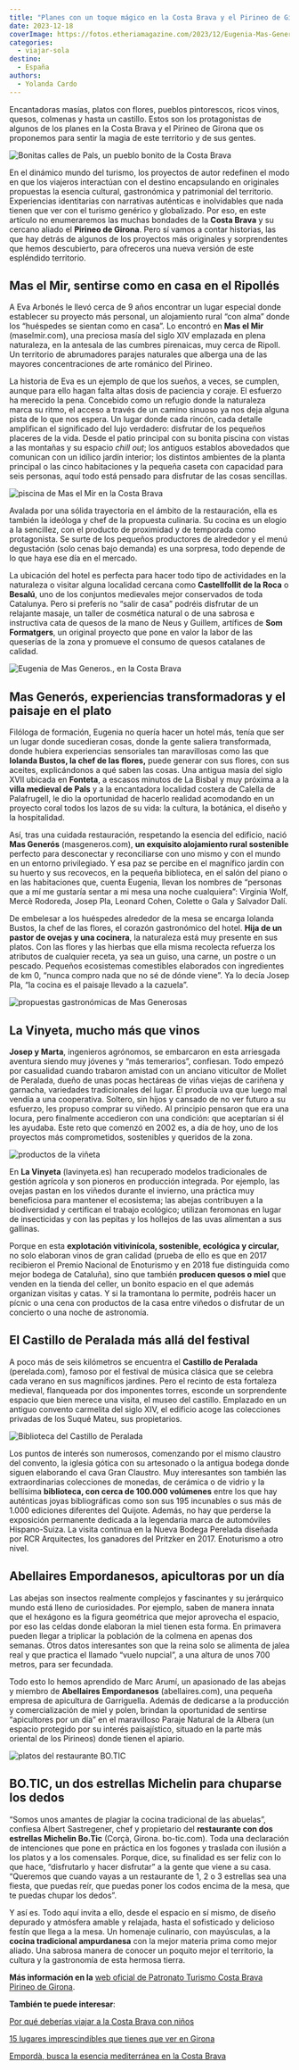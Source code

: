 ```yaml
---
title: "Planes con un toque mágico en la Costa Brava y el Pirineo de Girona"
date: 2023-12-18
coverImage: https://fotos.etheriamagazine.com/2023/12/Eugenia-Mas-Generos.jpg
categories: 
  - viajar-sola
destino: 
  - España
authors: 
  - Yolanda Cardo
---
```


Encantadoras masías, platos con flores, pueblos pintorescos, ricos vinos, quesos, 
colmenas y hasta un castillo. Estos son los protagonistas de algunos de los planes en la 
Costa Brava y el Pirineo de Girona que os proponemos para sentir la magia de este 
territorio y de sus gentes. 

![Bonitas calles de Pals, un pueblo bonito de la Costa Brava](https://fotos.etheriamagazine.com/2023/12/costa-brava-Calles-villa-medieval-Pals.jpg "Bonitas calles de Pals. © Yolanda Cardo")

En el dinámico mundo del turismo, los proyectos de autor redefinen el modo en que los 
viajeros interactúan con el destino encapsulando en originales propuestas la esencia 
cultural, gastronómica y patrimonial del territorio. Experiencias identitarias con 
narrativas auténticas e inolvidables que nada tienen que ver con el turismo genérico y 
globalizado. Por eso, en este artículo no enumeraremos las muchas bondades de la **Costa 
Brava** y su cercano aliado el **Pirineo de Girona**. Pero sí vamos a contar historias, 
las que hay detrás de algunos de los proyectos más originales y sorprendentes que hemos 
descubierto, para ofreceros una nueva versión de este espléndido territorio. 

## Mas el Mir, sentirse como en casa en el Ripollés

A Eva Arbonés le llevó cerca de 9 años encontrar un lugar especial donde establecer su 
proyecto más personal, un alojamiento rural “con alma” donde los “huéspedes se sientan 
como en casa”. Lo encontró en **Mas el Mir** (maselmir.com), una preciosa masía del 
siglo XIV emplazada en plena naturaleza, en la antesala de las cumbres pirenaicas, muy 
cerca de Ripoll. Un territorio de abrumadores parajes naturales que alberga una de las 
mayores concentraciones de arte románico del Pirineo. 

La historia de Eva es un ejemplo de que los sueños, a veces, se cumplen, aunque para 
ello hagan falta altas dosis de paciencia y coraje. El esfuerzo ha merecido la pena. 
Concebido como un refugio donde la naturaleza marca su ritmo, el acceso a través de un 
camino sinuoso ya nos deja alguna pista de lo que nos espera. Un lugar donde cada 
rincón, cada detalle amplifican el significado del lujo verdadero: disfrutar de los 
pequeños placeres de la vida. Desde el patio principal con su bonita piscina con vistas 
a las montañas y su espacio _chill out_; los antiguos establos abovedados que comunican 
con un idílico jardín interior; los distintos ambientes de la planta principal o las 
cinco habitaciones y la pequeña caseta con capacidad para seis personas, aquí todo está 
pensado para disfrutar de las cosas sencillas. 

![piscina de Mas el Mir en la Costa Brava](https://fotos.etheriamagazine.com/2023/12/costa-brava-Mas-el-Mir-piscina.jpg "Mas el Mir, el proyecto más personal de Eva Arbonés. © Yolanda Cardo.")

Avalada por una sólida trayectoria en el ámbito de la restauración, ella es también la 
ideóloga y chef de la propuesta culinaria. Su cocina es un elogio a la sencillez, con el 
producto de proximidad y de temporada como protagonista. Se surte de los pequeños 
productores de alrededor y el menú degustación (solo cenas bajo demanda) es una 
sorpresa, todo depende de lo que haya ese día en el mercado. 

La ubicación del hotel es perfecta para hacer todo tipo de actividades en la naturaleza 
o visitar alguna localidad cercana como **Castellfollit de la Roca** o **Besalú**, uno 
de los conjuntos medievales mejor conservados de toda Catalunya. Pero si preferís no 
“salir de casa” podréis disfrutar de un relajante masaje, un taller de cosmética natural 
o de una sabrosa e instructiva cata de quesos de la mano de Neus y Guillem, artífices de 
**Som Formatgers**, un original proyecto que pone en valor la labor de las queserías de 
la zona y promueve el consumo de quesos catalanes de calidad. 

![Eugenia de Mas Generos., en la Costa Brava](https://fotos.etheriamagazine.com/2023/12/Eugenia-Mas-Generos.jpg "Eugenia, propietaria de Mas Generós. © Yolanda Cardo")

## Mas Generós, experiencias transformadoras y el paisaje en el plato

Filóloga de formación, Eugenia no quería hacer un hotel más, tenía que ser un lugar 
donde sucedieran cosas, donde la gente saliera transformada, donde hubiera experiencias 
sensoriales tan maravillosas como las que **Iolanda Bustos, la chef de las flores,** 
puede generar con sus flores, con sus aceites, explicándonos a qué saben las cosas. Una 
antigua masía del siglo XVII ubicada en **Fonteta**, a escasos minutos de La Bisbal y 
muy próxima a la **villa medieval de Pals** y a la encantadora localidad costera de 
Calella de Palafrugell, le dio la oportunidad de hacerlo realidad acomodando en un 
proyecto coral todos los lazos de su vida: la cultura, la botánica, el diseño y la 
hospitalidad. 

Así, tras una cuidada restauración, respetando la esencia del edificio, nació **Mas 
Generós** (masgeneros.com), **un exquisito alojamiento rural sostenible** perfecto para 
desconectar y reconciliarse con uno mismo y con el mundo en un entorno privilegiado. Y 
esa paz se percibe en el magnífico jardín con su huerto y sus recovecos, en la pequeña 
biblioteca, en el salón del piano o en las habitaciones que, cuenta Eugenia, llevan los 
nombres de “personas que a mí me gustaría sentar a mi mesa una noche cualquiera”: 
Virginia Wolf, Mercè Rodoreda, Josep Pla, Leonard Cohen, Colette o Gala y Salvador Dalí. 

De embelesar a los huéspedes alrededor de la mesa se encarga Iolanda Bustos, la chef de 
las flores, el corazón gastronómico del hotel. **Hija de un pastor de ovejas y una 
cocinera**, la naturaleza está muy presente en sus platos. Con las flores y las hierbas 
que ella misma recolecta refuerza los atributos de cualquier receta, ya sea un guiso, 
una carne, un postre o un pescado. Pequeños ecosistemas comestibles elaborados con 
ingredientes de km 0, “nunca compro nada que no sé de dónde viene”. Ya lo decía Josep 
Pla, “la cocina es el paisaje llevado a la cazuela”. 

![propuestas gastronómicas de Mas Generosas](https://fotos.etheriamagazine.com/2023/12/costa-brava-Mas-Generos.jpg "Iolanda Bustos es el alma de la propuesta gastronómica de Mas Generós. © Yolanda Cardo")

## La Vinyeta, mucho más que vinos

**Josep y Marta**, ingenieros agrónomos, se embarcaron en esta arriesgada aventura 
siendo muy jóvenes y “más temerarios”, confiesan. Todo empezó por casualidad cuando 
trabaron amistad con un anciano viticultor de Mollet de Peralada, dueño de unas pocas 
hectáreas de viñas viejas de cariñena y garnacha, variedades tradicionales del lugar. Él 
producía uva que luego mal vendía a una cooperativa. Soltero, sin hijos y cansado de no 
ver futuro a su esfuerzo, les propuso comprar su viñedo. Al principio pensaron que era 
una locura, pero finalmente accedieron con una condición: que aceptarían si él les 
ayudaba. Este reto que comenzó en 2002 es, a día de hoy, uno de los proyectos más 
comprometidos, sostenibles y queridos de la zona. 

![productos de la viñeta](https://fotos.etheriamagazine.com/2023/12/Costa-brava-La-Vinyeta.jpg "En La Vinyeta no sólo elaboran vinos, también producen quesos. © Yolanda Cardo.")

En **La Vinyeta** (lavinyeta.es) han recuperado modelos tradicionales de gestión 
agrícola y son pioneros en producción integrada. Por ejemplo, las ovejas pastan en los 
viñedos durante el invierno, una práctica muy beneficiosa para mantener el ecosistema; 
las abejas contribuyen a la biodiversidad y certifican el trabajo ecológico; utilizan 
feromonas en lugar de insecticidas y con las pepitas y los hollejos de las uvas 
alimentan a sus gallinas. 

Porque en esta **explotación vitivinícola, sostenible, ecológica y circular,** no solo 
elaboran vinos de gran calidad (prueba de ello es que en 2017 recibieron el Premio 
Nacional de Enoturismo y en 2018 fue distinguida como mejor bodega de Cataluña), sino 
que también **producen quesos o miel** que venden en la tienda del celler, un bonito 
espacio en el que además organizan visitas y catas. Y si la tramontana lo permite, 
podréis hacer un pícnic o una cena con productos de la casa entre viñedos o disfrutar de 
un concierto o una noche de astronomía. 

## El Castillo de Peralada más allá del festival

A poco más de seis kilómetros se encuentra el **Castillo de Peralada** (perelada.com), 
famoso por el festival de música clásica que se celebra cada verano en sus magníficos 
jardines. Pero el recinto de esta fortaleza medieval, flanqueada por dos imponentes 
torres, esconde un sorprendente espacio que bien merece una visita, el museo del 
castillo. Emplazado en un antiguo convento carmelita del siglo XIV, el edificio acoge 
las colecciones privadas de los Suqué Mateu, sus propietarios. 

![Biblioteca del Castillo de Peralada](https://fotos.etheriamagazine.com/2023/12/costa-brava-Biblioteca-Castillo-Peralada.jpg "La Biblioteca del Castillo de Peralada contiene numerosas joyas bibliográficas. © Yolanda Cardo.")

Los puntos de interés son numerosos, comenzando por el mismo claustro del convento, la 
iglesia gótica con su artesonado o la antigua bodega donde siguen elaborando el cava 
Gran Claustro. Muy interesantes son también las extraordinarias colecciones de monedas, 
de cerámica o de vidrio y la bellísima **biblioteca, con cerca de 100.000 volúmenes** 
entre los que hay auténticas joyas bibliográficas como son sus 195 incunables o sus más 
de 1.000 ediciones diferentes del Quijote. Además, no hay que perderse la exposición 
permanente dedicada a la legendaria marca de automóviles Hispano-Suiza. La visita 
continua en la Nueva Bodega Perelada diseñada por RCR Arquitectes, los ganadores del 
Pritzker en 2017. Enoturismo a otro nivel. 

## Abellaires Empordanesos, apicultoras por un día

Las abejas son insectos realmente complejos y fascinantes y su jerárquico mundo está 
lleno de curiosidades. Por ejemplo, saben de manera innata que el hexágono es la figura 
geométrica que mejor aprovecha el espacio, por eso las celdas donde elaboran la miel 
tienen esta forma. En primavera pueden llegar a triplicar la población de la colmena en 
apenas dos semanas. Otros datos interesantes son que la reina solo se alimenta de jalea 
real y que practica el llamado “vuelo nupcial”, a una altura de unos 700 metros, para 
ser fecundada. 

Todo esto lo hemos aprendido de Marc Arumí, un apasionado de las abejas y miembro de 
**Abellaires Empordanesos** (abellaires.com), una pequeña empresa de apicultura de 
Garriguella. Además de dedicarse a la producción y comercialización de miel y polen, 
brindan la oportunidad de sentirse “apicultores por un día” en el maravilloso Paraje 
Natural de la Albera (un espacio protegido por su interés paisajístico, situado en la 
parte más oriental de los Pirineos) donde tienen el apiario. 

![platos del restaurante BO.TIC](https://fotos.etheriamagazine.com/2023/12/costa-brava-restaurante-BO-TIC.jpg "BO.TIC, el restaurante de Albert Sastregener con dos estrellas Michelin. © Yolanda Cardo")

## BO.TIC, un dos estrellas Michelin para chuparse los dedos

“Somos unos amantes de plagiar la cocina tradicional de las abuelas”, confiesa Albert 
Sastregener, chef y propietario del **restaurante con dos estrellas Michelin Bo.Tic** 
(Corçà, Girona. bo-tic.com). Toda una declaración de intenciones que pone en práctica en 
los fogones y traslada con ilusión a los platos y a los comensales. Porque, dice, su 
finalidad es ser feliz con lo que hace, “disfrutarlo y hacer disfrutar” a la gente que 
viene a su casa. “Queremos que cuando vayas a un restaurante de 1, 2 o 3 estrellas sea 
una fiesta, que puedas reír, que puedas poner los codos encima de la mesa, que te puedas 
chupar los dedos”. 

Y así es. Todo aquí invita a ello, desde el espacio en sí mismo, de diseño depurado y 
atmósfera amable y relajada, hasta el sofisticado y delicioso festín que llega a la 
mesa. Un homenaje culinario, con mayúsculas, a la **cocina tradicional ampurdanesa** con 
la mejor materia prima como mejor aliado. Una sabrosa manera de conocer un poquito mejor 
el territorio, la cultura y la gastronomía de esta hermosa tierra. 

**Más información en la** [web oficial de Patronato Turismo Costa Brava Pirineo de 
Girona](http://www.costabrava.org). 

**También te puede interesar**: 

[Por qué deberías viajar a la Costa Brava con 
niños](https://etheriamagazine.com/2023/11/06/viajar-costa-brava-con-ninos/) 

[15 lugares imprescindibles que tienes que ver en 
Girona](https://etheriamagazine.com/2022/10/17/lugares-imprescindibles-en-girona/) 

[Empordà, busca la esencia mediterránea en la Costa 
Brava](https://etheriamagazine.com/2020/08/21/10-planes-comarca-ampurdan-costa-brava/)
